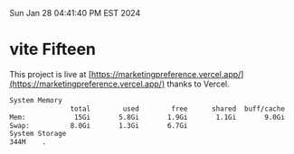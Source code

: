 Sun Jan 28 04:41:40 PM EST 2024

# vite Fifteen


This project is live at [https://marketingpreference.vercel.app/](https://marketingpreference.vercel.app/) thanks to Vercel.

```bash
System Memory
               total        used        free      shared  buff/cache   available
Mem:            15Gi       5.8Gi       1.9Gi       1.1Gi       9.0Gi       9.5Gi
Swap:          8.0Gi       1.3Gi       6.7Gi
System Storage
344M	.
```
```bash

